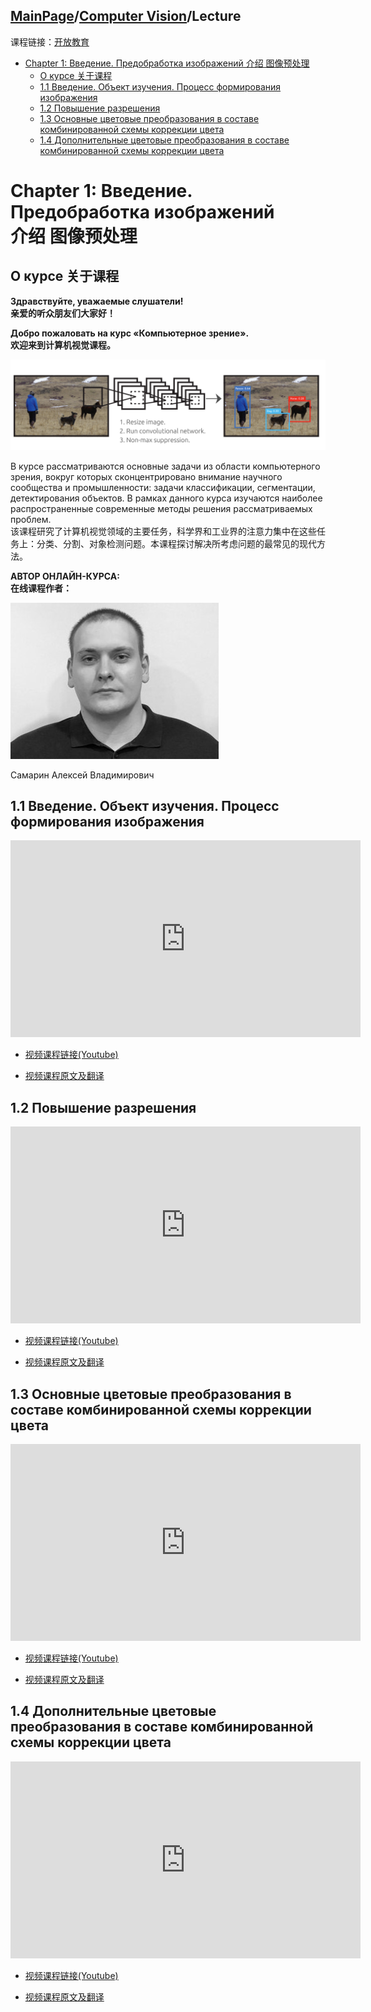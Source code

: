 ## [MainPage](../index.md)/[Computer Vision](./README.md)/Lecture

课程链接：[开放教育](https://apps.openedu.ru/learning/course/course-v1:ITMOUniversity+COMPVIS+spring_2024_ITMO_bac/home)

- [Chapter 1: Введение. Предобработка изображений 介绍 图像预处理](#chapter-1-введение-предобработка-изображений-介绍-图像预处理)
  - [О курсе 关于课程](#о-курсе-关于课程)
  - [1.1 Введение. Объект изучения. Процесс формирования изображения](#11-введение-объект-изучения-процесс-формирования-изображения)
  - [1.2 Повышение разрешения](#12-повышение-разрешения)
  - [1.3 Основные цветовые преобразования в составе комбинированной схемы коррекции цвета](#13-основные-цветовые-преобразования-в-составе-комбинированной-схемы-коррекции-цвета)
  - [1.4 Дополнительные цветовые преобразования в составе комбинированной схемы коррекции цвета](#14-дополнительные-цветовые-преобразования-в-составе-комбинированной-схемы-коррекции-цвета)


# Chapter 1: Введение. Предобработка изображений <br>介绍 图像预处理

## О курсе 关于课程

**Здравствуйте, уважаемые слушатели!**  
**亲爱的听众朋友们大家好！**

**Добро пожаловать на курс «Компьютерное зрение».**  
**欢迎来到计算机视觉课程。**

![](./pic/Lecture1-1.1.png)

В курсе рассматриваются основные задачи из области компьютерного зрения, вокруг которых сконцентрировано внимание научного сообщества и промышленности: задачи классификации, сегментации, детектирования объектов. В рамках данного курса изучаются наиболее распространенные современные методы решения рассматриваемых проблем.  
该课程研究了计算机视觉领域的主要任务，科学界和工业界的注意力集中在这些任务上：分类、分割、对象检测问题。本课程探讨解决所考虑问题的最常见的现代方法。

**АВТОР ОНЛАЙН-КУРСА:**  
**在线课程作者：**

![](./pic/Lecture1-1.2.png)

Самарин Алексей Владимирович

## 1.1 Введение. Объект изучения. Процесс формирования изображения

<iframe width="560" height="315" src="https://www.youtube.com/embed/jxsKSIpaoHw?si=mxwW_LSgerkMNM06" title="YouTube video player" frameborder="0" allow="accelerometer; autoplay; clipboard-write; encrypted-media; gyroscope; picture-in-picture; web-share" referrerpolicy="strict-origin-when-cross-origin" allowfullscreen></iframe>

- [视频课程链接(Youtube)](https://www.youtube.com/watch?v=jxsKSIpaoHw&t=1s)

- [视频课程原文及翻译](./Lecture(RAW)/Lecture1-1.md)

## 1.2 Повышение разрешения

<iframe width="560" height="315" src="https://www.youtube.com/embed/roEJDiJg3X4?si=EA0rlTTuC3Iw172x" title="YouTube video player" frameborder="0" allow="accelerometer; autoplay; clipboard-write; encrypted-media; gyroscope; picture-in-picture; web-share" referrerpolicy="strict-origin-when-cross-origin" allowfullscreen></iframe>

- [视频课程链接(Youtube)](https://www.youtube.com/watch?v=roEJDiJg3X4)

- [视频课程原文及翻译](./Lecture(RAW)/Lecture1-2.md)

## 1.3 Основные цветовые преобразования в составе комбинированной схемы коррекции цвета

<iframe width="560" height="315" src="https://www.youtube.com/embed/KES76i-Cv4c?si=nvb_EY3HPyTvZELY" title="YouTube video player" frameborder="0" allow="accelerometer; autoplay; clipboard-write; encrypted-media; gyroscope; picture-in-picture; web-share" referrerpolicy="strict-origin-when-cross-origin" allowfullscreen></iframe>

- [视频课程链接(Youtube)](https://www.youtube.com/watch?v=KES76i-Cv4c)

- [视频课程原文及翻译](./Lecture(RAW)/Lecture1-3.md)

## 1.4 Дополнительные цветовые преобразования в составе комбинированной схемы коррекции цвета

<iframe width="560" height="315" src="https://www.youtube.com/embed/0yBdAqbvu9w?si=hN7RXbqsjHi5L3R2" title="YouTube video player" frameborder="0" allow="accelerometer; autoplay; clipboard-write; encrypted-media; gyroscope; picture-in-picture; web-share" referrerpolicy="strict-origin-when-cross-origin" allowfullscreen></iframe>

- [视频课程链接(Youtube)](https://www.youtube.com/watch?v=0yBdAqbvu9w)

- [视频课程原文及翻译](./Lecture(RAW)/Lecture1-4.md)


